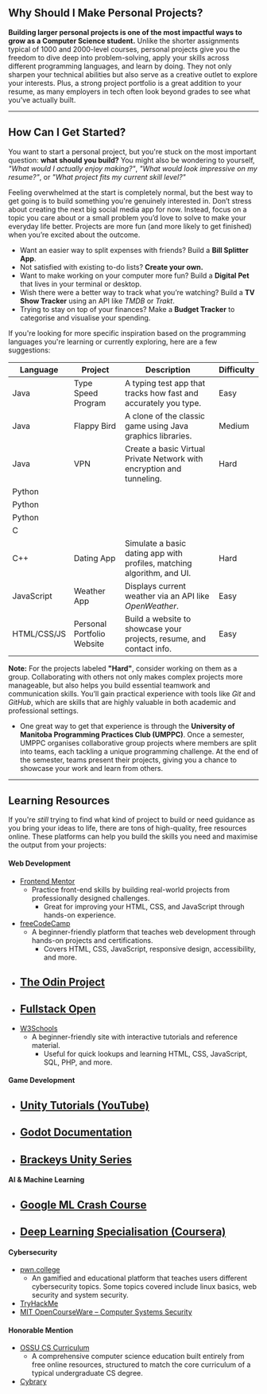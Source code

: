 ## Why Should I Make Personal Projects?

**Building larger personal projects is one of the most impactful ways to grow as a Computer Science student.** Unlike the shorter assignments typical of 1000 and 2000-level courses, personal projects give you the freedom to dive deep into problem-solving, apply your skills across different programming languages, and learn by doing. They not only sharpen your technical abilities but also serve as a creative outlet to explore your interests. Plus, a strong project portfolio is a great addition to your resume, as many employers in tech often look beyond grades to see what you’ve actually built.

- - -
## How Can I Get Started?

You want to start a personal project, but you're stuck on the most important question: **what should you build?** You might also be wondering to yourself, _"What would I actually enjoy making?"_, _"What would look impressive on my resume?"_, or _"What project fits my current skill level?"_

Feeling overwhelmed at the start is completely normal, but the best way to get going is to build something you're genuinely interested in. Don’t stress about creating the next big social media app for now. Instead, focus on a topic you care about or a small problem you’d love to solve to make your everyday life better. Projects are more fun (and more likely to get finished) when you’re excited about the outcome.

- Want an easier way to split expenses with friends? Build a **Bill Splitter App**.
- Not satisfied with existing to-do lists? **Create your own.**
- Want to make working on your computer more fun? Build a **Digital Pet** that lives in your terminal or desktop.
- Wish there were a better way to track what you’re watching? Build a **TV Show Tracker** using an API like *TMDB* or *Trakt*.
- Trying to stay on top of your finances? Make a **Budget Tracker** to categorise and visualise your spending.

If you're looking for more specific inspiration based on the programming languages you're learning or currently exploring, here are a few suggestions:

| Language    | Project                    | Description                                                            | Difficulty |
| ----------- | -------------------------- | ---------------------------------------------------------------------- | ---------- |
| Java        | Type Speed Program         | A typing test app that tracks how fast and accurately you type.        | Easy       |
| Java        | Flappy Bird                | A clone of the classic game using Java graphics libraries.             | Medium     |
| Java        | VPN                        | Create a basic Virtual Private Network with encryption and tunneling.  | Hard       |
| Python      |                            |                                                                        |            |
| Python      |                            |                                                                        |            |
| Python      |                            |                                                                        |            |
| C           |                            |                                                                        |            |
| C++         | Dating App                 | Simulate a basic dating app with profiles, matching algorithm, and UI. | Hard       |
| JavaScript  | Weather App                | Displays current weather via an API like *OpenWeather*.                | Easy       |
| HTML/CSS/JS | Personal Portfolio Website | Build a website to showcase your projects, resume, and contact info.   | Easy       |

**Note:** For the projects labeled **"Hard"**, consider working on them as a group. Collaborating with others not only makes complex projects more manageable, but also helps you build essential teamwork and communication skills. You’ll gain practical experience with tools like _Git_ and _GitHub_, which are skills that are highly valuable in both academic and professional settings.
- One great way to get that experience is through the **University of Manitoba Programming Practices Club (UMPPC)**. Once a semester, UMPPC organises collaborative group projects where members are split into teams, each tackling a unique programming challenge. At the end of the semester, teams present their projects, giving you a chance to showcase your work and learn from others. 

---
## Learning Resources

If you're *still* trying to find what kind of project to build or need guidance as you bring your ideas to life, there are tons of high-quality, free resources online. These platforms can help you build the skills you need and maximise the output from your projects:
#### Web Development
- [Frontend Mentor](https://www.frontendmentor.io/)  
	- Practice front-end skills by building real-world projects from professionally designed challenges. 
		- Great for improving your HTML, CSS, and JavaScript through hands-on experience.
- [freeCodeCamp](https://www.freecodecamp.org/) 
	- A beginner-friendly platform that teaches web development through hands-on projects and certifications. 
		-  Covers HTML, CSS, JavaScript, responsive design, accessibility, and more.
- [The Odin Project](https://www.theodinproject.com/) 
	- 
- [Fullstack Open](https://fullstackopen.com/en/) 
	- 
- [W3Schools](https://www.w3schools.com/)  
    - A beginner-friendly site with interactive tutorials and reference material.
	    - Useful for quick lookups and learning HTML, CSS, JavaScript, SQL, PHP, and more.

#### Game Development
- [Unity Tutorials (YouTube)](https://www.youtube.com/results?search_query=unity+beginner+tutorial)
	- 
- [Godot Documentation](https://docs.godotengine.org/en/stable/)
	- 
- [Brackeys Unity Series](https://www.youtube.com/user/Brackeys)
	- 

#### AI & Machine Learning
- [Google ML Crash Course](https://developers.google.com/machine-learning/crash-course)
	- 
- [Deep Learning Specialisation (Coursera)](https://www.coursera.org/specializations/deep-learning)
	- 

#### Cybersecurity
- [pwn.college](https://pwn.college)
	- An gamified and educational platform that teaches users different cybersecurity topics. Some topics covered include linux basics, web security and system security. 
- [TryHackMe](https://tryhackme.com/)
- [MIT OpenCourseWare – Computer Systems Security](https://ocw.mit.edu/courses/electrical-engineering-and-computer-science/6-858-computer-systems-security-fall-2014/)

#### Honorable Mention
- [OSSU CS Curriculum](https://github.com/ossu/computer-science)
	- A comprehensive computer science education built entirely from free online resources, structured to match the core curriculum of a typical undergraduate CS degree.
- [Cybrary](https://www.cybrary.it/)